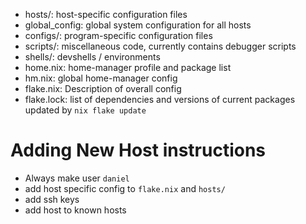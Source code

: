 
* hosts/: host-specific configuration files
* global_config: global system configuration for all hosts
* configs/: program-specific configuration files
* scripts/: miscellaneous code, currently contains debugger scripts
* shells/: devshells / environments
* home.nix: home-manager profile and package list
* hm.nix: global home-manager config
* flake.nix: Description of overall config
* flake.lock: list of dependencies and versions of current packages
		updated by `nix flake update`


# Adding New Host instructions

* Always make user `daniel`
* add host specific config to `flake.nix` and `hosts/`
* add ssh keys
* add host to known hosts
